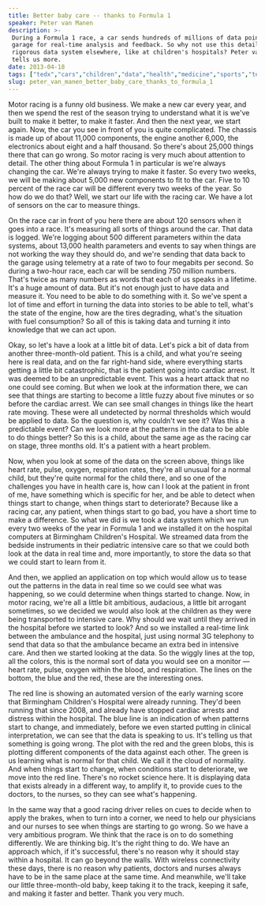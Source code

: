 ```yaml
---
title: Better baby care -- thanks to Formula 1
speaker: Peter van Manen
description: >-
 During a Formula 1 race, a car sends hundreds of millions of data points to its
 garage for real-time analysis and feedback. So why not use this detailed and
 rigorous data system elsewhere, like at children's hospitals? Peter van Manen
 tells us more.
date: 2013-04-18
tags: ["tedx","cars","children","data","health","medicine","sports","technology"]
slug: peter_van_manen_better_baby_care_thanks_to_formula_1
---
```


Motor racing is a funny old business. We make a new car every year, and then we spend the
rest of the season trying to understand what it is we've built to make it better, to make
it faster. And then the next year, we start again. Now, the car you see in front of you is
quite complicated. The chassis is made up of about 11,000 components, the engine another
6,000, the electronics about eight and a half thousand. So there's about 25,000 things
there that can go wrong. So motor racing is very much about attention to detail. The other
thing about Formula 1 in particular is we're always changing the car. We're always trying
to make it faster. So every two weeks, we will be making about 5,000 new components to fit
to the car. Five to 10 percent of the race car will be different every two weeks of the
year. So how do we do that? Well, we start our life with the racing car. We have a lot of
sensors on the car to measure things.

On the race car in front of you here there are about 120 sensors when it goes into a race.
It's measuring all sorts of things around the car. That data is logged. We're logging
about 500 different parameters within the data systems, about 13,000 health parameters and
events to say when things are not working the way they should do, and we're sending that
data back to the garage using telemetry at a rate of two to four megabits per second. So
during a two-hour race, each car will be sending 750 million numbers. That's twice as many
numbers as words that each of us speaks in a lifetime. It's a huge amount of data. But
it's not enough just to have data and measure it. You need to be able to do something with
it. So we've spent a lot of time and effort in turning the data into stories to be able to
tell, what's the state of the engine, how are the tires degrading, what's the situation
with fuel consumption? So all of this is taking data and turning it into knowledge that we
can act upon.

Okay, so let's have a look at a little bit of data. Let's pick a bit of data from another
three-month-old patient. This is a child, and what you're seeing here is real data, and on
the far right-hand side, where everything starts getting a little bit catastrophic, that
is the patient going into cardiac arrest. It was deemed to be an unpredictable event. This
was a heart attack that no one could see coming. But when we look at the information
there, we can see that things are starting to become a little fuzzy about five minutes or
so before the cardiac arrest. We can see small changes in things like the heart rate
moving. These were all undetected by normal thresholds which would be applied to data. So
the question is, why couldn't we see it? Was this a predictable event? Can we look more at
the patterns in the data to be able to do things better? So this is a child, about the
same age as the racing car on stage, three months old. It's a patient with a heart
problem.

Now, when you look at some of the data on the screen above, things like heart rate, pulse,
oxygen, respiration rates, they're all unusual for a normal child, but they're quite
normal for the child there, and so one of the challenges you have in health care is, how
can I look at the patient in front of me, have something which is specific for her, and be
able to detect when things start to change, when things start to deteriorate? Because like
a racing car, any patient, when things start to go bad, you have a short time to make a
difference. So what we did is we took a data system which we run every two weeks of the
year in Formula 1 and we installed it on the hospital computers at Birmingham Children's
Hospital. We streamed data from the bedside instruments in their pediatric intensive care
so that we could both look at the data in real time and, more importantly, to store the
data so that we could start to learn from it.

And then, we applied an application on top which would allow us to tease out the patterns
in the data in real time so we could see what was happening, so we could determine when
things started to change. Now, in motor racing, we're all a little bit ambitious,
audacious, a little bit arrogant sometimes, so we decided we would also look at the
children as they were being transported to intensive care. Why should we wait until they
arrived in the hospital before we started to look? And so we installed a real-time link
between the ambulance and the hospital, just using normal 3G telephony to send that data
so that the ambulance became an extra bed in intensive care. And then we started looking
at the data. So the wiggly lines at the top, all the colors, this is the normal sort of
data you would see on a monitor — heart rate, pulse, oxygen within the blood, and
respiration. The lines on the bottom, the blue and the red, these are the interesting
ones.

The red line is showing an automated version of the early warning score that Birmingham
Children's Hospital were already running. They'd been running that since 2008, and already
have stopped cardiac arrests and distress within the hospital. The blue line is an
indication of when patterns start to change, and immediately, before we even started
putting in clinical interpretation, we can see that the data is speaking to us. It's
telling us that something is going wrong. The plot with the red and the green blobs, this
is plotting different components of the data against each other. The green is us learning
what is normal for that child. We call it the cloud of normality. And when things start to
change, when conditions start to deteriorate, we move into the red line. There's no rocket
science here. It is displaying data that exists already in a different way, to amplify it,
to provide cues to the doctors, to the nurses, so they can see what's happening.

In the same way that a good racing driver relies on cues to decide when to apply the
brakes, when to turn into a corner, we need to help our physicians and our nurses to see
when things are starting to go wrong. So we have a very ambitious program. We think that
the race is on to do something differently. We are thinking big. It's the right thing to
do. We have an approach which, if it's successful, there's no reason why it should stay
within a hospital. It can go beyond the walls. With wireless connectivity these days,
there is no reason why patients, doctors and nurses always have to be in the same place at
the same time. And meanwhile, we'll take our little three-month-old baby, keep taking it
to the track, keeping it safe, and making it faster and better. Thank you very much.

<!--
ad_duration=3.33
comment_count=123
event="TEDxNijmegen"
external_start_time=0
intro_duration=11.82
is_subtitle_required="True"
is_talk_featured="True"
language="en"
language_swap="False"
native_language="en"
number_of_related_talks=6
number_of_speakers=1
number_of_subtitled_videos=33
number_of_tags=8
number_of_talk_download_languages=33
number_of_talk_more_resources=0
number_of_talk_recommendations=0
number_of_talks_take_actions=0
post_ad_duration=0.83
published_timestamp="2013-08-01 15:07:45"
recording_date="2013-04-18"
speaker_description="Electronic systems expert"
speaker_is_published=1
speaker_name="Peter van Manen"
talk_name="Better baby care -- thanks to Formula 1"
talks_tags=["tedx","cars","children","data","health","medicine","sports","technology"]
url_audio="https://download.ted.com/talks/PeterVanManen_2013X.mp3?apikey=acme-roadrunner"
url_photo_speaker="https://pe.tedcdn.com/images/ted/637d45f4d175249541bd7ac09babfe4acf8e0641_254x191.jpg"
url_photo_talk="https://pe.tedcdn.com/images/ted/02f48c708b9fd49b9b05320ecfec5dd260b0c7a7_1600x1200.jpg"
url_webpage="https://www.ted.com/talks/peter_van_manen_better_baby_care_thanks_to_formula_1"
video_type_name="TEDx Talk"
-->
